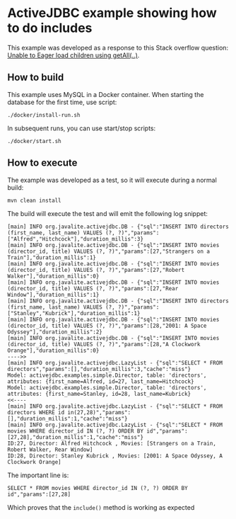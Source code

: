 # ActiveJDBC example showing how to do includes 
 
This example was developed as a response to this Stack overflow question: [Unable to Eager load children using getAll(..)](https://stackoverflow.com/questions/76449257/unable-to-eager-load-children-using-getall).

## How to build

This example uses MySQL in a Docker container. When starting the database for the first time, use script: 

```
./docker/install-run.sh
```

In subsequent runs,  you can use start/stop scripts:

```
./docker/start.sh
```

## How to execute 

The example was developed as a test, so it will execute during a normal build: 

```
mvn clean install
```

The build will execute the test and will emit the following log snippet: 

```
[main] INFO org.javalite.activejdbc.DB - {"sql":"INSERT INTO directors (first_name, last_name) VALUES (?, ?)","params":["Alfred","Hitchcock"],"duration_millis":3}
[main] INFO org.javalite.activejdbc.DB - {"sql":"INSERT INTO movies (director_id, title) VALUES (?, ?)","params":[27,"Strangers on a Train"],"duration_millis":1}
[main] INFO org.javalite.activejdbc.DB - {"sql":"INSERT INTO movies (director_id, title) VALUES (?, ?)","params":[27,"Robert Walker"],"duration_millis":0}
[main] INFO org.javalite.activejdbc.DB - {"sql":"INSERT INTO movies (director_id, title) VALUES (?, ?)","params":[27,"Rear Window"],"duration_millis":1}
[main] INFO org.javalite.activejdbc.DB - {"sql":"INSERT INTO directors (first_name, last_name) VALUES (?, ?)","params":["Stanley","Kubrick"],"duration_millis":1}
[main] INFO org.javalite.activejdbc.DB - {"sql":"INSERT INTO movies (director_id, title) VALUES (?, ?)","params":[28,"2001: A Space Odyssey"],"duration_millis":2}
[main] INFO org.javalite.activejdbc.DB - {"sql":"INSERT INTO movies (director_id, title) VALUES (?, ?)","params":[28,"A Clockwork Orange"],"duration_millis":0}
---->>
[main] INFO org.javalite.activejdbc.LazyList - {"sql":"SELECT * FROM directors","params":[],"duration_millis":3,"cache":"miss"}
Model: activejdbc.examples.simple.Director, table: 'directors', attributes: {first_name=Alfred, id=27, last_name=Hitchcock}
Model: activejdbc.examples.simple.Director, table: 'directors', attributes: {first_name=Stanley, id=28, last_name=Kubrick}
<<----
[main] INFO org.javalite.activejdbc.LazyList - {"sql":"SELECT * FROM directors WHERE id in(27,28)","params":[],"duration_millis":1,"cache":"miss"}
[main] INFO org.javalite.activejdbc.LazyList - {"sql":"SELECT * FROM movies WHERE director_id IN (?, ?) ORDER BY id","params":[27,28],"duration_millis":1,"cache":"miss"}
ID:27, Director: Alfred Hitchcock , Movies: [Strangers on a Train, Robert Walker, Rear Window]
ID:28, Director: Stanley Kubrick , Movies: [2001: A Space Odyssey, A Clockwork Orange]
```

The important line is: 

```
SELECT * FROM movies WHERE director_id IN (?, ?) ORDER BY id","params":[27,28]
```
Which proves that the `include()` method is working as expected
